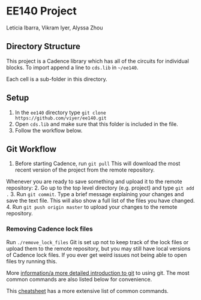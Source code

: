 # EE140 Project
Leticia Ibarra, Vikram Iyer, Alyssa Zhou

## Directory Structure
This project is a Cadence library which has all of the circuits for individual blocks. To import append a line to `cds.lib` in `~/ee140`.

Each cell is a sub-folder in this directory.  

## Setup
1. In the `ee140` directory type `git clone https://github.com/viyer/ee140.git` 
2. Open `cds.lib` and make sure that this folder is included in the file.
3. Follow the workflow below.

## Git Workflow 
1. Before starting Cadence, run `git pull` 
This will download the most recent version of the project from the remote repository.

Whenever you are ready to save something and upload it to the remote repository:
2. Go up to the top level directory (e.g. project) and type `git add .`
3. Run `git commit`. Type a brief message explaining your changes and save the text file. This will also show a full list of the files you have changed.
4. Run `git push origin master` to upload your changes to the remote repository.

### Removing Cadence lock files
Run `./remove_lock_files`
Git is set up not to keep track of the lock files or upload them to the remote repository, but you may still have local versions of Cadence lock files. If you ever get weird issues not being able to open files try running this.

More [information/a more detailed introduction to git](http://rogerdudler.github.io/git-guide/) to
using git. The most common commands are also listed below for convenience.

This
[cheatsheet](https://training.github.com/kit/downloads/github-git-cheat-sheet.pdf)
has a more extensive list of common commands.
